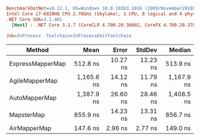 ``` ini

BenchmarkDotNet=v0.12.1, OS=Windows 10.0.18363.1016 (1909/November2018Update/19H2)
Intel Core i7-6820HQ CPU 2.70GHz (Skylake), 1 CPU, 8 logical and 4 physical cores
.NET Core SDK=3.1.401
  [Host] : .NET Core 3.1.7 (CoreCLR 4.700.20.36602, CoreFX 4.700.20.37001), X64 RyuJIT

Job=InProcess  Toolchain=InProcessEmitToolchain  

```
|           Method |       Mean |    Error |   StdDev |     Median |
|----------------- |-----------:|---------:|---------:|-----------:|
| ExpressMapperMap |   512.8 ns | 10.27 ns | 12.23 ns |   513.9 ns |
|   AgileMapperMap | 1,165.6 ns | 14.12 ns | 11.79 ns | 1,167.9 ns |
|    AutoMapperMap | 1,387.9 ns | 26.60 ns | 28.46 ns | 1,408.5 ns |
|       MapsterMap |   855.9 ns | 14.23 ns | 13.31 ns |   856.7 ns |
|     AirMapperMap |   147.6 ns |  2.96 ns |  2.77 ns |   149.0 ns |
